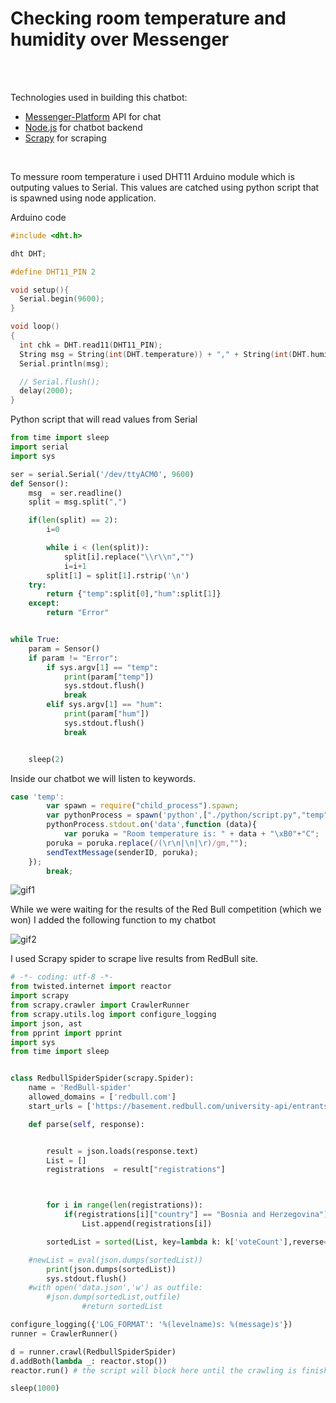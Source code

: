 # Checking room temperature and humidity over Messenger

<br>
<br>

Technologies used in building this chatbot:

- [Messenger-Platform](https://developers.facebook.com/docs/messenger-platform/) API for chat
- [Node.js](https://nodejs.org/en/) for chatbot backend
- [Scrapy](https://scrapy.org/) for scraping

<br>

To messure room temperature i used DHT11 Arduino module which is outputing values to Serial. This values are catched using python script that is spawned using node application.

Arduino code

```C
#include <dht.h>

dht DHT;

#define DHT11_PIN 2

void setup(){
  Serial.begin(9600);
}

void loop()
{
  int chk = DHT.read11(DHT11_PIN);
  String msg = String(int(DHT.temperature)) + "," + String(int(DHT.humidity));
  Serial.println(msg);

  // Serial.flush();
  delay(2000);
}
```

Python script that will read values from Serial

```Python
from time import sleep
import serial
import sys

ser = serial.Serial('/dev/ttyACM0', 9600)
def Sensor():
    msg  = ser.readline()
    split = msg.split(",")

    if(len(split) == 2):
        i=0

        while i < (len(split)):
            split[i].replace("\\r\\n","")
            i=i+1
        split[1] = split[1].rstrip('\n')
    try:
        return {"temp":split[0],"hum":split[1]}
    except:
        return "Error"


while True:
    param = Sensor()
    if param != "Error":
        if sys.argv[1] == "temp":
            print(param["temp"])
            sys.stdout.flush()
            break
        elif sys.argv[1] == "hum":
            print(param["hum"])
            sys.stdout.flush()
            break


    sleep(2)

```

Inside our chatbot we will listen to keywords.

```javascript
case 'temp':
        var spawn = require("child_process").spawn;
        var pythonProcess = spawn('python',["./python/script.py","temp"]);
        pythonProcess.stdout.on('data',function (data){
            var poruka = "Room temperature is: " + data + "\xB0"+"C";
	    poruka = poruka.replace(/(\r\n|\n|\r)/gm,"");
	    sendTextMessage(senderID, poruka);
	});
        break;
```

![gif1]()

While we were waiting for the results of the Red Bull competition (which we won) I added the following function to my chatbot

![gif2]()

I used Scrapy spider to scrape live results from RedBull site.

```python
# -*- coding: utf-8 -*-
from twisted.internet import reactor
import scrapy
from scrapy.crawler import CrawlerRunner
from scrapy.utils.log import configure_logging
import json, ast
from pprint import pprint
import sys
from time import sleep


class RedbullSpiderSpider(scrapy.Spider):
    name = 'RedBull-spider'
    allowed_domains = ['redbull.com']
    start_urls = ['https://basement.redbull.com/university-api/entrants']

    def parse(self, response):


        result = json.loads(response.text)
        List = []
        registrations  = result["registrations"]



       	for i in range(len(registrations)):
            if(registrations[i]["country"] == "Bosnia and Herzegovina"):
                List.append(registrations[i])

        sortedList = sorted(List, key=lambda k: k['voteCount'],reverse=True)

	#newList = eval(json.dumps(sortedList))
        print(json.dumps(sortedList))
        sys.stdout.flush()
	#with open('data.json','w') as outfile:
	    #json.dump(sortedList,outfile)
                #return sortedList

configure_logging({'LOG_FORMAT': '%(levelname)s: %(message)s'})
runner = CrawlerRunner()

d = runner.crawl(RedbullSpiderSpider)
d.addBoth(lambda _: reactor.stop())
reactor.run() # the script will block here until the crawling is finished

sleep(1000)

```
